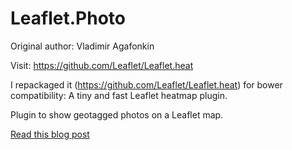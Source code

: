 Leaflet.Photo
=============

Original author: Vladimir Agafonkin

Visit: https://github.com/Leaflet/Leaflet.heat

I repackaged it (https://github.com/Leaflet/Leaflet.heat) for bower compatibility: A tiny and fast Leaflet heatmap plugin.

Plugin to show geotagged photos on a Leaflet map. 

[Read this blog post](http://blog.thematicmapping.org/2014/08/showing-geotagged-photos-on-leaflet-map.html)
